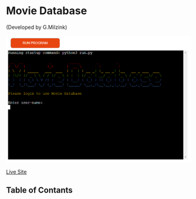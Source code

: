 # Movie Database
(Developed by G.Milzink)

![Screenshot](docs/movie_database_startscreen.webp)

[Live Site](https://https://movie-database-gm.herokuapp.com/)

## Table of Contants